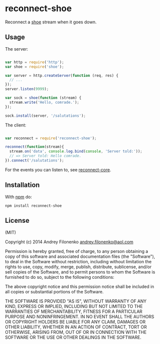 # reconnect-shoe

Reconnect a [shoe](https://github.com/substack/shoe) stream when it goes down.

## Usage

The server:

``` js

var http = require('http');
var shoe = require('shoe');

var server = http.createServer(function (req, res) {
  // ...
});
server.listen(9999);

var sock = shoe(function (stream) {
  stream.write('Hello, comrade.');
});

sock.install(server, '/salutations');
```

The client:
``` js

var reconnect = require('reconnect-shoe');

reconnect(function(stream){
  stream.on('data', console.log.bind(console, 'Server told:'));
  // => Server told: Hello comrade.
}).connect('/salutations');
```

For the events you can listen to, see
[reconnect-core](https://github.com/juliangruber/reconnect-core#usage).

## Installation

With [npm](https://npmjs.org) do:

```
npm install reconnect-shoe
```

## License

(MIT)

Copyright (c) 2014 Andrey Filonenko andrey.filonenko@aol.com

Permission is hereby granted, free of charge, to any person obtaining a copy of
this software and associated documentation files (the "Software"), to deal in
the Software without restriction, including without limitation the rights to
use, copy, modify, merge, publish, distribute, sublicense, and/or sell copies
of the Software, and to permit persons to whom the Software is furnished to do
so, subject to the following conditions:

The above copyright notice and this permission notice shall be included in all
copies or substantial portions of the Software.

THE SOFTWARE IS PROVIDED "AS IS", WITHOUT WARRANTY OF ANY KIND, EXPRESS OR
IMPLIED, INCLUDING BUT NOT LIMITED TO THE WARRANTIES OF MERCHANTABILITY,
FITNESS FOR A PARTICULAR PURPOSE AND NONINFRINGEMENT. IN NO EVENT SHALL THE
AUTHORS OR COPYRIGHT HOLDERS BE LIABLE FOR ANY CLAIM, DAMAGES OR OTHER
LIABILITY, WHETHER IN AN ACTION OF CONTRACT, TORT OR OTHERWISE, ARISING FROM,
OUT OF OR IN CONNECTION WITH THE SOFTWARE OR THE USE OR OTHER DEALINGS IN THE
SOFTWARE.
